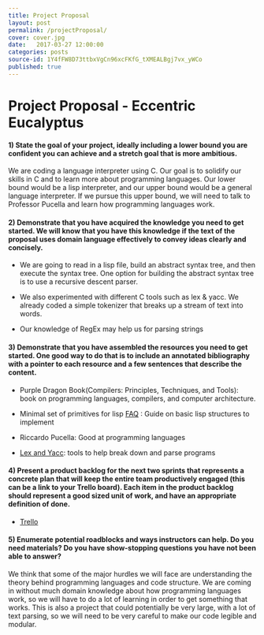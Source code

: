 ```yaml
---
title: Project Proposal
layout: post
permalink: /projectProposal/
cover: cover.jpg
date:   2017-03-27 12:00:00
categories: posts
source-id: 1Y4fFW8D73ttbxVgCn96xcFKfG_tXMEALBgj7vx_yWCo
published: true
---
```

# Project Proposal - Eccentric Eucalyptus

#### 1) State the goal of your project, ideally including a lower bound you are confident you can achieve and a stretch goal that is more ambitious.

We are coding a language interpreter using C. Our goal is to solidify our skills in C and to learn more about programming languages. Our lower bound would be a lisp interpreter, and our upper bound would be a general language interpreter. If we pursue this upper bound, we will need to talk to Professor Pucella and learn how programming languages work.

#### 2) Demonstrate that you have acquired the knowledge you need to get started.  We will know that you have this knowledge if the text of the proposal uses domain language effectively to convey ideas clearly and concisely.

* We are going to read in a lisp file, build an abstract syntax tree, and then execute the syntax tree. One option for building the abstract syntax tree is to use a recursive descent parser.

* We also experimented with different C tools such as lex & yacc. We already coded a simple tokenizer that breaks up a stream of text into words.

* Our knowledge of RegEx may help us for parsing strings

#### 3) Demonstrate that you have assembled the resources you need to get started.  One good way to do that is to include an annotated bibliography with a pointer to each resource and a few sentences that describe the content.

* Purple Dragon Book(Compilers: Principles, Techniques, and Tools): book on programming languages, compilers, and computer architecture.

* Minimal set of primitives for lisp [FAQ](http://www.faqs.org/faqs/lisp-faq/part1/section-6.html) : Guide on basic lisp structures to implement

* Riccardo Pucella: Good at programming languages

* [Lex and Yacc](http://dinosaur.compilertools.net/): tools to help break down and parse programs

#### 4) Present a product backlog for the next two sprints that represents a concrete plan that will keep the entire team productively engaged (this can be a link to your Trello board).  Each item in the product backlog should represent a good sized unit of work, and have an appropriate definition of done.

* [Trello](https://trello.com/b/nbNxuLH8/softsyseccentriceucalyptus)

#### 5) Enumerate potential roadblocks and ways instructors can help.  Do you need materials?  Do you have show-stopping questions you have not been able to answer?

We think that some of the major hurdles we will face are understanding the theory behind programming languages and code structure. We are coming in without much domain knowledge about how programming languages work, so we will have to do a lot of learning in order to get something that works. This is also a project that could potentially be very large, with a lot of text parsing, so we will need to be very careful to make our code legible and modular.
